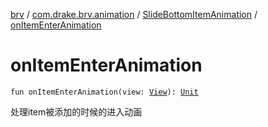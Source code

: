 [brv](../../index.md) / [com.drake.brv.animation](../index.md) / [SlideBottomItemAnimation](index.md) / [onItemEnterAnimation](./on-item-enter-animation.md)

# onItemEnterAnimation

`fun onItemEnterAnimation(view: `[`View`](https://developer.android.com/reference/android/view/View.html)`): `[`Unit`](https://kotlinlang.org/api/latest/jvm/stdlib/kotlin/-unit/index.html)

处理item被添加的时候的进入动画

